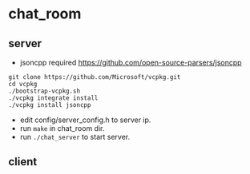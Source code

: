 # chat_room
## server
- jsoncpp required https://github.com/open-source-parsers/jsoncpp
``` 
git clone https://github.com/Microsoft/vcpkg.git
cd vcpkg
./bootstrap-vcpkg.sh
./vcpkg integrate install
./vcpkg install jsoncpp 
``` 

- edit config/server_config.h to server ip.
- run `make` in chat_room dir.
- run `./chat_server` to start server.
## client

